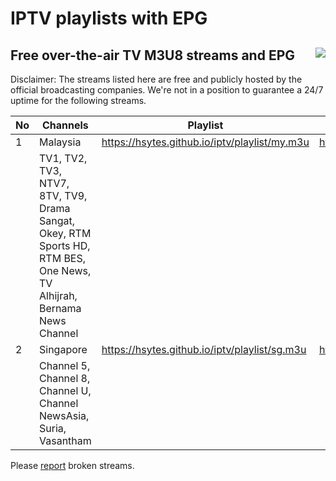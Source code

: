 # IPTV playlists with EPG
## Free over-the-air TV M3U8 streams and EPG <img align="right" src="https://www.myfreeview.tv/assets//images/logo_eng.png">


Disclaimer: The streams listed here are free and publicly hosted by the official broadcasting companies. We're not in a position to guarantee a 24/7 uptime for the following streams. 

| No | Channels | Playlist |  EPG (7 days) |
| --- | --- | --- | --- |
| 1 | Malaysia | https://hsytes.github.io/iptv/playlist/my.m3u | https://hsytes.github.io/iptv/epg/my.xml |
|  | TV1, TV2, TV3, NTV7, 8TV, TV9, Drama Sangat, Okey, RTM Sports HD, RTM BES, One News, TV Alhijrah, Bernama News Channel | | |
| 2 | Singapore | https://hsytes.github.io/iptv/playlist/sg.m3u | https://hsytes.github.io/iptv/epg/sg.xml |
|  | Channel 5, Channel 8, Channel U, Channel NewsAsia, Suria, Vasantham | | |

Please [report](https://github.com/hsytes/iptv/issues/new) broken streams.
